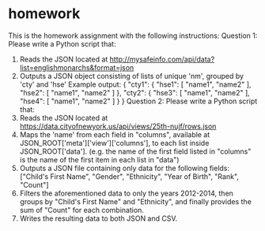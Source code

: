 # homework
This is the homework assignment with the following instructions:
Question 1: Please write a Python script that:
1. Reads the JSON located at http://mysafeinfo.com/api/data?list=englishmonarchs&format=json
2. Outputs a JSON object consisting of lists of unique 'nm', grouped by 'cty' and 'hse'
Example output:
{
"cty1": {
"hse1": [
"name1", 
"name2"
],
"hse2": [
"name1", 
"name2" 
] 
},
"cty2": {
"hse3": [
"name1", 
"name2"
],
"hse4": [
"name1", 
"name2" 
] 
} 
}
Question 2: Please write a Python script that:
1. Reads the JSON located at https://data.cityofnewyork.us/api/views/25th-nujf/rows.json
2. Maps the 'name' from each field in "columns", available at JSON_ROOT['meta']['view']['columns'], to each list inside JSON_ROOT['data']. (e.g. the name of the first field listed in "columns" is the name of the first item in each list in "data")
3. Outputs a JSON file containing only data for the following fields: ["Child's First Name", "Gender", "Ethnicity", "Year of Birth", "Rank", "Count"]
4. Filters the aforementioned data to only the years 2012-2014, then groups by "Child's First Name" and "Ethnicity", and finally provides the sum of "Count" for each combination.
5. Writes the resulting data to both JSON and CSV.
 
